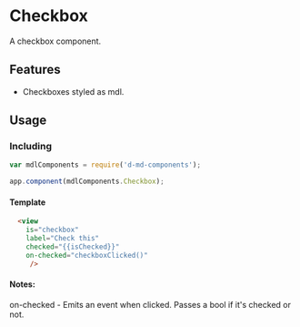 # Checkbox
A checkbox component.



Features
--------
- Checkboxes styled as mdl.

Usage
-----
### Including
```javascript
var mdlComponents = require('d-md-components');

app.component(mdlComponents.Checkbox);
```

#### Template
```html
  <view 
    is="checkbox" 
    label="Check this" 
    checked="{{isChecked}}" 
    on-checked="checkboxClicked()"
     />
```
#### Notes:
on-checked - Emits an event when clicked. Passes a bool if it's checked or not.
